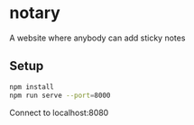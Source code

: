 # notary

A website where anybody can add sticky notes

## Setup

```bash
npm install
npm run serve --port=8000
```
Connect to localhost:8080
